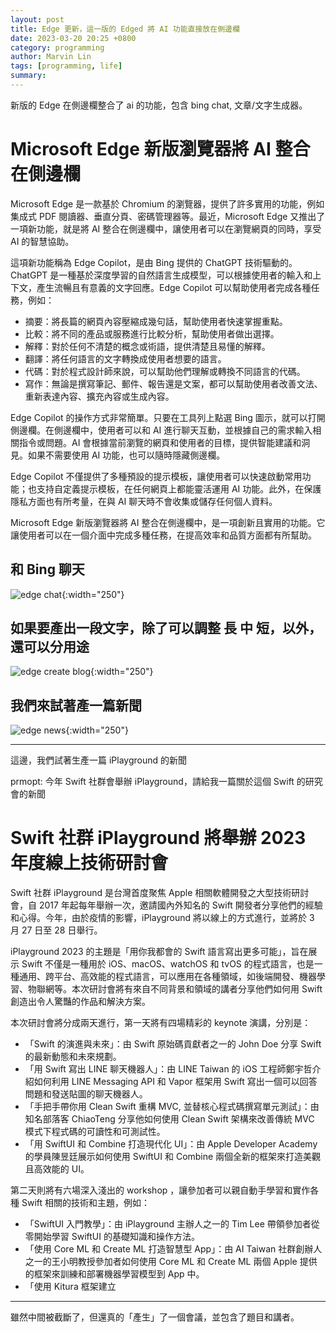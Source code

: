 ```yaml
---
layout: post
title: Edge 更新，這一版的 Edged 將 AI 功能直接放在側邊欄
date: 2023-03-20 20:25 +0800
category: programming
author: Marvin Lin
tags: [programming, life]
summary: 
---
```


新版的 Edge 在側邊欄整合了 ai 的功能，包含 bing chat, 文章/文字生成器。

# Microsoft Edge 新版瀏覽器將 AI 整合在側邊欄

Microsoft Edge 是一款基於 Chromium 的瀏覽器，提供了許多實用的功能，例如集成式 PDF 閱讀器、垂直分頁、密碼管理器等。最近，Microsoft Edge 又推出了一項新功能，就是將 AI 整合在側邊欄中，讓使用者可以在瀏覽網頁的同時，享受 AI 的智慧協助。

這項新功能稱為 Edge Copilot，是由 Bing 提供的 ChatGPT 技術驅動的。ChatGPT 是一種基於深度學習的自然語言生成模型，可以根據使用者的輸入和上下文，產生流暢且有意義的文字回應。Edge Copilot 可以幫助使用者完成各種任務，例如：

- 摘要：將長篇的網頁內容壓縮成幾句話，幫助使用者快速掌握重點。
- 比較：將不同的產品或服務進行比較分析，幫助使用者做出選擇。
- 解釋：對於任何不清楚的概念或術語，提供清楚且易懂的解釋。
- 翻譯：將任何語言的文字轉換成使用者想要的語言。
- 代碼：對於程式設計師來說，可以幫助他們理解或轉換不同語言的代碼。
- 寫作：無論是撰寫筆記、郵件、報告還是文案，都可以幫助使用者改善文法、重新表達內容、擴充內容或生成內容。

Edge Copilot 的操作方式非常簡單。只要在工具列上點選 Bing 圖示，就可以打開側邊欄。在側邊欄中，使用者可以和 AI 進行聊天互動，並根據自己的需求輸入相關指令或問題。AI 會根據當前瀏覽的網頁和使用者的目標，提供智能建議和洞見。如果不需要使用 AI 功能，也可以隨時隱藏側邊欄。

Edge Copilot 不僅提供了多種預設的提示模板，讓使用者可以快速啟動常用功能；也支持自定義提示模板，在任何網頁上都能靈活運用 AI 功能。此外，在保護隱私方面也有所考量，在與 AI 聊天時不會收集或儲存任何個人資料。

Microsoft Edge 新版瀏覽器將 AI 整合在側邊欄中，是一項創新且實用的功能。它讓使用者可以在一個介面中完成多種任務，在提高效率和品質方面都有所幫助。

## 和 Bing 聊天

![edge chat](/assets/programming/edge-update/edge_chat.jpeg){:width="250"}

## 如果要產出一段文字，除了可以調整 長 中 短，以外，還可以分用途

![edge create blog](/assets/programming/edge-update/edge_create_blog.jpeg){:width="250"}

## 我們來試著產一篇新聞

![edge news](/assets/programming/edge-update/edge_news.jpeg){:width="250"}

<hr>

這邊，我們試著生產一篇 iPlayground 的新聞

prmopt: 今年 Swift 社群會舉辦 iPlayground，請給我一篇關於這個 Swift 的研究會的新聞

# Swift 社群 iPlayground 將舉辦 2023 年度線上技術研討會

Swift 社群 iPlayground 是台灣首度聚焦 Apple 相關軟體開發之大型技術研討會，自 2017 年起每年舉辦一次，邀請國內外知名的 Swift 開發者分享他們的經驗和心得。今年，由於疫情的影響，iPlayground 將以線上的方式進行，並將於 3 月 27 日至 28 日舉行。

iPlayground 2023 的主題是「用你我都會的 Swift 語言寫出更多可能」，旨在展示 Swift 不僅是一種用於 iOS、macOS、watchOS 和 tvOS 的程式語言，也是一種通用、跨平台、高效能的程式語言，可以應用在各種領域，如後端開發、機器學習、物聯網等。本次研討會將有來自不同背景和領域的講者分享他們如何用 Swift 創造出令人驚豔的作品和解決方案。

本次研討會將分成兩天進行，第一天將有四場精彩的 keynote 演講，分別是：

- 「Swift 的演進與未來」：由 Swift 原始碼貢獻者之一的 John Doe 分享 Swift 的最新動態和未來規劃。
- 「用 Swift 寫出 LINE 聊天機器人」：由 LINE Taiwan 的 iOS 工程師鄭宇哲介紹如何利用 LINE Messaging API 和 Vapor 框架用 Swift 寫出一個可以回答問題和發送貼圖的聊天機器人。
- 「手把手帶你用 Clean Swift 重構 MVC, 並替核心程式碼撰寫單元測試」：由知名部落客 ChiaoTeng 分享他如何使用 Clean Swift 架構來改善傳統 MVC 模式下程式碼的可讀性和可測試性。
- 「用 SwiftUI 和 Combine 打造現代化 UI」：由 Apple Developer Academy 的學員陳昱廷展示如何使用 SwiftUI 和 Combine 兩個全新的框架來打造美觀且高效能的 UI。

第二天則將有六場深入淺出的 workshop ，讓參加者可以親自動手學習和實作各種 Swift 相關的技術和主題，例如：

- 「SwiftUI 入門教學」：由 iPlayground 主辦人之一的 Tim Lee 帶領參加者從零開始學習 SwiftUI 的基礎知識和操作方法。
- 「使用 Core ML 和 Create ML 打造智慧型 App」：由 AI Taiwan 社群創辦人之一的王小明教授參加者如何使用 Core ML 和 Create ML 兩個 Apple 提供的框架來訓練和部署機器學習模型到 App 中。
- 「使用 Kitura 框架建立

<hr>

雖然中間被截斷了，但還真的「產生」了一個會議，並包含了題目和講者。
